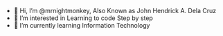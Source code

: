 - 👋 Hi, I’m @mrnightmonkey, Also Known as John Hendrick A. Dela Cruz
- 👀 I’m interested in Learning to code Step by step
- 🌱 I’m currently learning Information Technology

<!---
mrnightmonkey/mrnightmonkey is a ✨ special ✨ repository because its `README.md` (this file) appears on your GitHub profile.
You can click the Preview link to take a look at your changes.
--->
